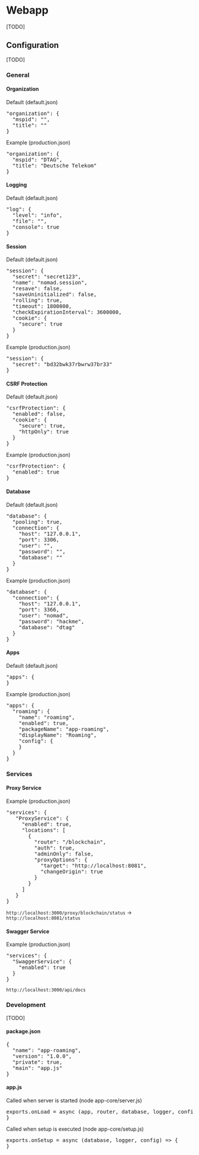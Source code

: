 # Webapp

[TODO]

## Configuration

[TODO]

### General

#### Organization

Default (default.json)

<pre>
"organization": {
  "mspid": "",
  "title": ""
}
</pre>

Example (production.json)

<pre>
"organization": {
  "mspid": "DTAG",
  "title": "Deutsche Telekom"
}
</pre>

#### Logging

Default (default.json)

<pre>
"log": {
  "level": "info",
  "file": "",
  "console": true
}
</pre>

#### Session

Default (default.json)

<pre>
"session": {
  "secret": "secret123",
  "name": "nomad.session",
  "resave": false,
  "saveUninitialized": false,
  "rolling": true,
  "timeout": 1800000,
  "checkExpirationInterval": 3600000,
  "cookie": {
    "secure": true
  }
}
</pre>

Example (production.json)

<pre>
"session": {
  "secret": "bd32bwk37rbwrw37br33"
}
</pre>

#### CSRF Protection

Default (default.json)

<pre>
"csrfProtection": {
  "enabled": false,
  "cookie": {
    "secure": true,
    "httpOnly": true
  }
}
</pre>

Example (production.json)

<pre>
"csrfProtection": {
  "enabled": true
}
</pre>

#### Database

Default (default.json)

<pre>
"database": {
  "pooling": true,
  "connection": {
    "host": "127.0.0.1",
    "port": 3306,
    "user": "",
    "password": "",
    "database": ""
  }
}
</pre>

Example (production.json)

<pre>
"database": {
  "connection": {
    "host": "127.0.0.1",
    "port": 3366,
    "user": "nomad",
    "password": "hackme",
    "database": "dtag"
  }
}
</pre>

#### Apps

Default (default.json)

<pre>
"apps": {
}
</pre>

Example (production.json)

<pre>
"apps": {
  "roaming": {
    "name": "roaming",
    "enabled": true,
    "packageName": "app-roaming",
    "displayName": "Roaming",
    "config": {
    }
  }
}
</pre>

### Services

#### Proxy Service

Example (production.json)

<pre>
"services": {
   "ProxyService": {
     "enabled": true,
     "locations": [
       {
         "route": "/blockchain",
         "auth": true,
         "adminOnly": false,
         "proxyOptions": {
           "target": "http://localhost:8081",
           "changeOrigin": true
         }
       }
     ]
   }
}
</pre>

``http://localhost:3000/proxy/blockchain/status`` -> ``http://localhost:8081/status``

#### Swagger Service

Example (production.json)

<pre>
"services": {
  "SwaggerService": {
    "enabled": true
  }
}
</pre>

``http://localhost:3000/api/docs``

### Development

[TODO]

#### package.json

<pre>
{
  "name": "app-roaming",
  "version": "1.0.0",
  "private": true,
  "main": "app.js"
}
</pre>

#### app.js

Called when server is started (node app-core/server.js)

<pre>
exports.onLoad = async (app, router, database, logger, config) => {
}
</pre>

Called when setup is executed (node app-core/setup.js)

<pre>
exports.onSetup = async (database, logger, config) => {
}
</pre>

